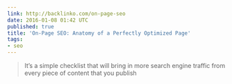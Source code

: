 ```yaml
---
link: http://backlinko.com/on-page-seo
date: 2016-01-08 01:42 UTC
published: true
title: 'On-Page SEO: Anatomy of a Perfectly Optimized Page'
tags:
- seo
---
```


> It’s a simple checklist that will bring in more search engine traffic from every piece of content that you publish
